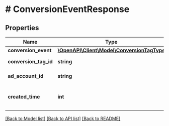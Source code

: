 # # ConversionEventResponse

## Properties

Name | Type | Description | Notes
------------ | ------------- | ------------- | -------------
**conversion_event** | [**\OpenAPI\Client\Model\ConversionTagType**](ConversionTagType.md) |  | [optional]
**conversion_tag_id** | **string** | Id of the tag. | [optional]
**ad_account_id** | **string** | Id of the ad account. | [optional]
**created_time** | **int** | Creation date in epoch format. | [optional]

[[Back to Model list]](../../README.md#models) [[Back to API list]](../../README.md#endpoints) [[Back to README]](../../README.md)

